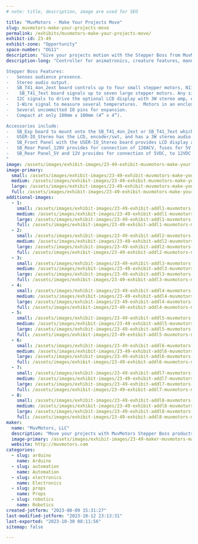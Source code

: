 ```yaml
---
# note: title, description, image are used for SEO

title: "MuvMotors - Make Your Projects Move"
slug: muvmotors-make-your-projects-move
permalink: /exhibits/muvmotors-make-your-projects-move/
exhibit-id: 23-49
exhibit-zone: "Opportunity"
space-number: "OG11"
description: "Give your projects motion with the Stepper Boss from MuvMotors for animatronic  features."
description-long: "Controller for animatronics, creature features, mannequins, museum dioramas, and kinetic sculptures. 

Stepper Boss Features:
-	Senses audience presence.
-	Stereo audio output.
-	SB_T41_4on_2ext board controls up to four small stepper motors, N11 or N17, and sends signals to up to two external stepper drivers so large steppers can be used.
-	 SB_T41_7ext board signals up to seven large stepper motors. Any size external stepper driver, power supply, and stepper can be used. Need to rotate a car?
-	I2C signals to drive the optional LCD display with 3W stereo amp, extendable to other I2C devices you may use.
-	1-Wire signal to measure several temperatures.  Motors in an enclosure generate heat. Use this to design cooling.
-	Several uncommitted IO pins for expansion.
-	Compact at only 100mm x 100mm (4” x 4”).

Accessories include:
-	SB_Exp board to mount onto the SB_T41_4on_2ext or SB_T41_7ext which provides perfboard areas for your circuits.
-	USER-IO_Stereo has the LCD, encoder/swt, and has a 3W stereo audio amplifier.
-	SB_Front Panel with the USER-IO_Stereo board provides LCD display and encoder with switch to provide menus of functions and enter parameters your sketch may need.
-	SB_Rear Panel_120V provides for connection of 120ACV, fuses for 5V and 12V, On/Off switch and uUSB for computer to Teensy 4.1 sketch uploading.
-	SB_Rear Panel_5V and 12V provides for connection of 5VDC, to 12VDC (up to 28.5VDC), 5V and 12V pilot LEDs, SPDIF audio jack, On/Off switch and micro USB socket for connection to computer.
"
image: /assets/images/exhibit-images/23-49-exhibit-muvmotors-make-your-projects-move-botteli-marco-stepper-boss-board-crpd-rdcd18-43-25-large.jpg
image-primary: 
  small: /assets/images/exhibit-images/23-49-exhibit-muvmotors-make-your-projects-move-botteli-marco-stepper-boss-board-crpd-rdcd18-43-25-small.jpg
  medium: /assets/images/exhibit-images/23-49-exhibit-muvmotors-make-your-projects-move-botteli-marco-stepper-boss-board-crpd-rdcd18-43-25-medium.jpg
  large: /assets/images/exhibit-images/23-49-exhibit-muvmotors-make-your-projects-move-botteli-marco-stepper-boss-board-crpd-rdcd18-43-25-large.jpg
  full: /assets/images/exhibit-images/23-49-exhibit-muvmotors-make-your-projects-move-botteli-marco-stepper-boss-board-crpd-rdcd18-43-25-full.jpg
additional-images: 
  - 1:
    small: /assets/images/exhibit-images/23-49-exhibit-addl1-muvmotors-make-your-projects-move-botteli-the-bottle-man-rdcd-rotd-small.jpg
    medium: /assets/images/exhibit-images/23-49-exhibit-addl1-muvmotors-make-your-projects-move-botteli-the-bottle-man-rdcd-rotd-medium.jpg
    large: /assets/images/exhibit-images/23-49-exhibit-addl1-muvmotors-make-your-projects-move-botteli-the-bottle-man-rdcd-rotd-large.jpg
    full: /assets/images/exhibit-images/23-49-exhibit-addl1-muvmotors-make-your-projects-move-botteli-the-bottle-man-rdcd-rotd-full.jpg
  - 2:
    small: /assets/images/exhibit-images/23-49-exhibit-addl2-muvmotors-make-your-projects-move-botteli-sb-lcd-small.jpg
    medium: /assets/images/exhibit-images/23-49-exhibit-addl2-muvmotors-make-your-projects-move-botteli-sb-lcd-medium.jpg
    large: /assets/images/exhibit-images/23-49-exhibit-addl2-muvmotors-make-your-projects-move-botteli-sb-lcd-large.jpg
    full: /assets/images/exhibit-images/23-49-exhibit-addl2-muvmotors-make-your-projects-move-botteli-sb-lcd-full.jpg
  - 3:
    small: /assets/images/exhibit-images/23-49-exhibit-addl3-muvmotors-make-your-projects-move-sb-t41-4on-2ext-small.jpg
    medium: /assets/images/exhibit-images/23-49-exhibit-addl3-muvmotors-make-your-projects-move-sb-t41-4on-2ext-medium.jpg
    large: /assets/images/exhibit-images/23-49-exhibit-addl3-muvmotors-make-your-projects-move-sb-t41-4on-2ext-large.jpg
    full: /assets/images/exhibit-images/23-49-exhibit-addl3-muvmotors-make-your-projects-move-sb-t41-4on-2ext-full.jpg
  - 4:
    small: /assets/images/exhibit-images/23-49-exhibit-addl4-muvmotors-make-your-projects-move-sb-t41-7ext-rdcd-small.jpg
    medium: /assets/images/exhibit-images/23-49-exhibit-addl4-muvmotors-make-your-projects-move-sb-t41-7ext-rdcd-medium.jpg
    large: /assets/images/exhibit-images/23-49-exhibit-addl4-muvmotors-make-your-projects-move-sb-t41-7ext-rdcd-large.jpg
    full: /assets/images/exhibit-images/23-49-exhibit-addl4-muvmotors-make-your-projects-move-sb-t41-7ext-rdcd-full.jpg
  - 5:
    small: /assets/images/exhibit-images/23-49-exhibit-addl5-muvmotors-make-your-projects-move-sb-uno-2on-2ext-small.jpg
    medium: /assets/images/exhibit-images/23-49-exhibit-addl5-muvmotors-make-your-projects-move-sb-uno-2on-2ext-medium.jpg
    large: /assets/images/exhibit-images/23-49-exhibit-addl5-muvmotors-make-your-projects-move-sb-uno-2on-2ext-large.jpg
    full: /assets/images/exhibit-images/23-49-exhibit-addl5-muvmotors-make-your-projects-move-sb-uno-2on-2ext-full.jpg
  - 6:
    small: /assets/images/exhibit-images/23-49-exhibit-addl6-muvmotors-make-your-projects-move-stack-of-front-panel-user-io-stereo-sb-t41-boards-rotd-small.jpg
    medium: /assets/images/exhibit-images/23-49-exhibit-addl6-muvmotors-make-your-projects-move-stack-of-front-panel-user-io-stereo-sb-t41-boards-rotd-medium.jpg
    large: /assets/images/exhibit-images/23-49-exhibit-addl6-muvmotors-make-your-projects-move-stack-of-front-panel-user-io-stereo-sb-t41-boards-rotd-large.jpg
    full: /assets/images/exhibit-images/23-49-exhibit-addl6-muvmotors-make-your-projects-move-stack-of-front-panel-user-io-stereo-sb-t41-boards-rotd-full.jpg
  - 7:
    small: /assets/images/exhibit-images/23-49-exhibit-addl7-muvmotors-make-your-projects-move-stepper-boss-controller-in-botteli-rdc-small.jpg
    medium: /assets/images/exhibit-images/23-49-exhibit-addl7-muvmotors-make-your-projects-move-stepper-boss-controller-in-botteli-rdc-medium.jpg
    large: /assets/images/exhibit-images/23-49-exhibit-addl7-muvmotors-make-your-projects-move-stepper-boss-controller-in-botteli-rdc-large.jpg
    full: /assets/images/exhibit-images/23-49-exhibit-addl7-muvmotors-make-your-projects-move-stepper-boss-controller-in-botteli-rdc-full.jpg
  - 8:
    small: /assets/images/exhibit-images/23-49-exhibit-addl8-muvmotors-make-your-projects-move-user-io-stereo-rd-small.jpg
    medium: /assets/images/exhibit-images/23-49-exhibit-addl8-muvmotors-make-your-projects-move-user-io-stereo-rd-medium.jpg
    large: /assets/images/exhibit-images/23-49-exhibit-addl8-muvmotors-make-your-projects-move-user-io-stereo-rd-large.jpg
    full: /assets/images/exhibit-images/23-49-exhibit-addl8-muvmotors-make-your-projects-move-user-io-stereo-rd-full.jpg
maker: 
  name: "MuvMotors, LLC"
  description: "Move your projects with MuvMotors Stepper Boss products. Motion for animatronics, animated creatures, museum dioramas, mannequins or sculptures."
  image-primary: /assets/images/exhibit-images/23-49-maker-muvmotors-make-your-projects-move-muvmotors-4-medium.png
  website: http://muvmotors.com
categories: 
  - slug: arduino
    name: Arduino
  - slug: automation
    name: Automation
  - slug: electronics
    name: Electronics
  - slug: props
    name: Props
  - slug: robotics
    name: Robotics
created-jotform: "2023-08-09 15:31:27"
last-modified-jotform: "2023-10-12 23:13:31"
last-exported: "2023-10-30 08:11:56"
sitemap: false

---
```

